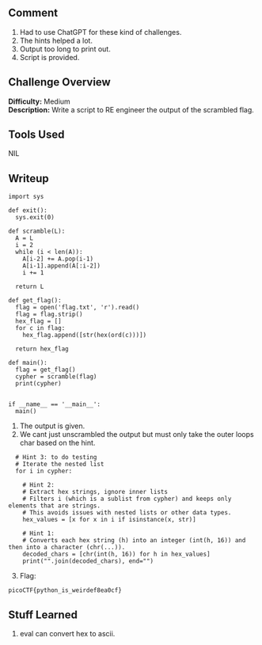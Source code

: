 ## Comment  
1. Had to use ChatGPT for these kind of challenges.  
2. The hints helped a lot.  
3. Output too long to print out.  
4. Script is provided.  

## Challenge Overview  
**Difficulty:** Medium  
**Description:** Write a script to RE engineer the output of the scrambled flag.  
## Tools Used  
NIL  

## Writeup  
```
import sys

def exit():
  sys.exit(0)

def scramble(L):
  A = L
  i = 2
  while (i < len(A)):
    A[i-2] += A.pop(i-1)
    A[i-1].append(A[:i-2])
    i += 1
    
  return L

def get_flag():
  flag = open('flag.txt', 'r').read()
  flag = flag.strip()
  hex_flag = []
  for c in flag:
    hex_flag.append([str(hex(ord(c)))])

  return hex_flag

def main():
  flag = get_flag()
  cypher = scramble(flag)
  print(cypher)
  

if __name__ == '__main__':
  main()
```
1. The output is given.
2. We cant just unscrambled the output but must only take the outer loops char based on the hint.

```
  # Hint 3: to do testing
  # Iterate the nested list
  for i in cypher:

    # Hint 2:
    # Extract hex strings, ignore inner lists
    # Filters i (which is a sublist from cypher) and keeps only elements that are strings.
    # This avoids issues with nested lists or other data types.
    hex_values = [x for x in i if isinstance(x, str)]

    # Hint 1:
    # Converts each hex string (h) into an integer (int(h, 16)) and then into a character (chr(...)).
    decoded_chars = [chr(int(h, 16)) for h in hex_values]
    print("".join(decoded_chars), end="")
```
3. Flag:
```
picoCTF{python_is_weirdef8ea0cf}
```

## Stuff Learned  
1. eval can convert hex to ascii.  


